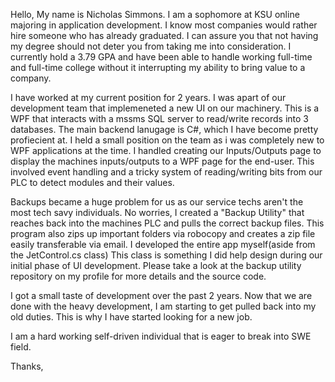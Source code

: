 Hello,
My name is Nicholas Simmons. I am a sophomore at KSU online majoring in application development. I know most companies would rather hire someone who has already graduated. I can assure you that not having my degree should not deter you from taking me into consideration. I currently hold a 3.79 GPA and have been able to handle working full-time and full-time college without it interrupting my ability to bring value to a company. 

I have worked at my current position for 2 years. I was apart of our development team that implemeneted a new UI on our machinery. This is a WPF that interacts with a 
mssms SQL server to read/write records into 3 databases. The main backend lanugage is C#, which I have become pretty profiecient at. 
I held a small position on the team as i was completely new to WPF applications at the time. 
I handled creating our Inputs/Outputs page to display the machines inputs/outputs to a WPF page for the end-user. 
This involved event handling and a tricky system of reading/writing bits from our PLC to detect modules and their values.

Backups became a huge problem for us as our service techs aren't the most tech savy individuals. No worries, I created a "Backup Utility" that reaches back into the machines
PLC and pulls the correct backup files. This program also zips up important folders via robocopy and creates a zip file easily transferable via email. I developed the entire
app myself(aside from the JetControl.cs class) This class is something I did help design during our initial phase of UI development. Please take a look at the backup utility repository on my profile for more details and the source code.

I got a small taste of development over the past 2 years. Now that we are done with the heavy development, I am starting to get pulled back into my old duties. This is why
I have started looking for a new job.

I am a hard working self-driven individual that is eager to break into SWE field.

Thanks,

<!---
Simmons1996/Simmons1996 is a ✨ special ✨ repository because its `README.md` (this file) appears on your GitHub profile.
You can click the Preview link to take a look at your changes.
--->
